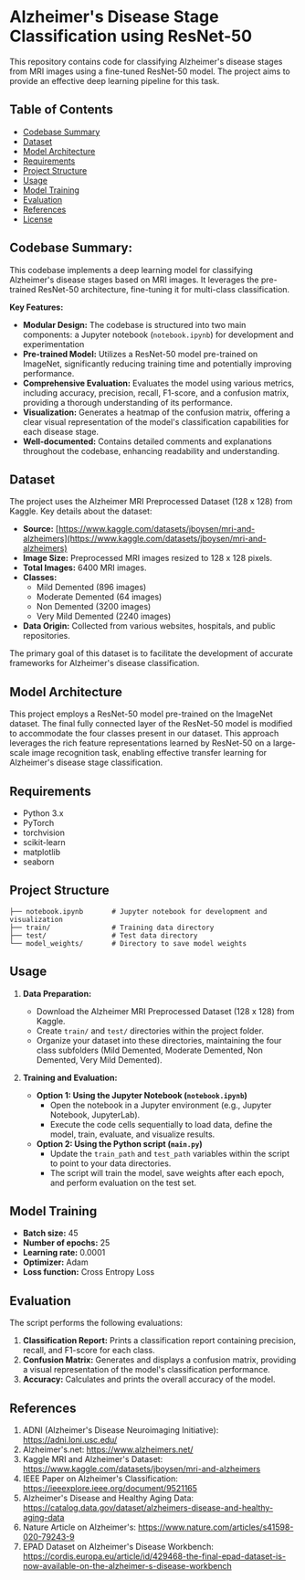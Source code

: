 # Alzheimer's Disease Stage Classification using ResNet-50

This repository contains code for classifying Alzheimer's disease stages from MRI images using a fine-tuned ResNet-50 model. The project aims to provide an effective deep learning pipeline for this task.

## Table of Contents

- [Codebase Summary](#codebase-summary)
- [Dataset](#dataset)
- [Model Architecture](#model-architecture)
- [Requirements](#requirements)
- [Project Structure](#project-structure)
- [Usage](#usage)
- [Model Training](#model-training)
- [Evaluation](#evaluation)
- [References](#references)
- [License](#license)

## Codebase Summary: 

This codebase implements a deep learning model for classifying Alzheimer's disease stages based on MRI images. It leverages the pre-trained ResNet-50 architecture, fine-tuning it for multi-class classification. 

**Key Features:**

- **Modular Design:** The codebase is structured into two main components: a Jupyter notebook (`notebook.ipynb`) for development and experimentation
- **Pre-trained Model:** Utilizes a ResNet-50 model pre-trained on ImageNet, significantly reducing training time and potentially improving performance.
- **Comprehensive Evaluation:** Evaluates the model using various metrics, including accuracy, precision, recall, F1-score, and a confusion matrix, providing a thorough understanding of its performance.
- **Visualization:** Generates a heatmap of the confusion matrix, offering a clear visual representation of the model's classification capabilities for each disease stage.
- **Well-documented:** Contains detailed comments and explanations throughout the codebase, enhancing readability and understanding.

## Dataset

The project uses the Alzheimer MRI Preprocessed Dataset (128 x 128) from Kaggle. Key details about the dataset:

- **Source:** [https://www.kaggle.com/datasets/jboysen/mri-and-alzheimers](https://www.kaggle.com/datasets/jboysen/mri-and-alzheimers)
- **Image Size:** Preprocessed MRI images resized to 128 x 128 pixels.
- **Total Images:** 6400 MRI images.
- **Classes:**
    - Mild Demented (896 images)
    - Moderate Demented (64 images)
    - Non Demented (3200 images)
    - Very Mild Demented (2240 images)
- **Data Origin:**  Collected from various websites, hospitals, and public repositories.

The primary goal of this dataset is to facilitate the development of accurate frameworks for Alzheimer's disease classification.

## Model Architecture

This project employs a ResNet-50 model pre-trained on the ImageNet dataset. The final fully connected layer of the ResNet-50 model is modified to accommodate the four classes present in our dataset. This approach leverages the rich feature representations learned by ResNet-50 on a large-scale image recognition task, enabling effective transfer learning for Alzheimer's disease stage classification.

## Requirements

- Python 3.x
- PyTorch
- torchvision
- scikit-learn
- matplotlib
- seaborn

## Project Structure

```
├── notebook.ipynb       # Jupyter notebook for development and visualization
├── train/               # Training data directory
├── test/                # Test data directory
└── model_weights/       # Directory to save model weights
```

## Usage

1. **Data Preparation:**
   - Download the Alzheimer MRI Preprocessed Dataset (128 x 128) from Kaggle.
   - Create `train/` and `test/` directories within the project folder.
   - Organize your dataset into these directories, maintaining the four class subfolders (Mild Demented, Moderate Demented, Non Demented, Very Mild Demented).

2. **Training and Evaluation:**

   - **Option 1: Using the Jupyter Notebook (`notebook.ipynb`)**
     - Open the notebook in a Jupyter environment (e.g., Jupyter Notebook, JupyterLab).
     - Execute the code cells sequentially to load data, define the model, train, evaluate, and visualize results.
   - **Option 2: Using the Python script (`main.py`)**
     - Update the `train_path` and `test_path` variables within the script to point to your data directories.
     - The script will train the model, save weights after each epoch, and perform evaluation on the test set.

## Model Training

- **Batch size:** 45
- **Number of epochs:** 25 
- **Learning rate:** 0.0001
- **Optimizer:** Adam
- **Loss function:** Cross Entropy Loss

## Evaluation

The script performs the following evaluations:

1. **Classification Report:** Prints a classification report containing precision, recall, and F1-score for each class.
2. **Confusion Matrix:** Generates and displays a confusion matrix, providing a visual representation of the model's classification performance.
3. **Accuracy:** Calculates and prints the overall accuracy of the model.

## References

1. ADNI (Alzheimer's Disease Neuroimaging Initiative): https://adni.loni.usc.edu/
2. Alzheimer's.net: https://www.alzheimers.net/
3. Kaggle MRI and Alzheimer's Dataset: https://www.kaggle.com/datasets/jboysen/mri-and-alzheimers
4. IEEE Paper on Alzheimer's Classification: https://ieeexplore.ieee.org/document/9521165
5. Alzheimer's Disease and Healthy Aging Data: https://catalog.data.gov/dataset/alzheimers-disease-and-healthy-aging-data
6. Nature Article on Alzheimer's: https://www.nature.com/articles/s41598-020-79243-9
7. EPAD Dataset on Alzheimer's Disease Workbench: https://cordis.europa.eu/article/id/429468-the-final-epad-dataset-is-now-available-on-the-alzheimer-s-disease-workbench
